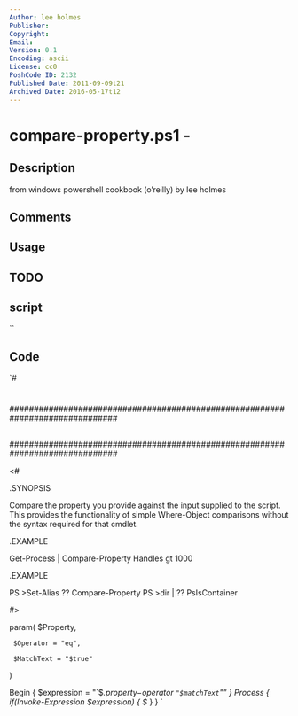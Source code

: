 ```yaml
---
Author: lee holmes
Publisher: 
Copyright: 
Email: 
Version: 0.1
Encoding: ascii
License: cc0
PoshCode ID: 2132
Published Date: 2011-09-09t21
Archived Date: 2016-05-17t12
---
```


# compare-property.ps1 - 

## Description

from windows powershell cookbook (o’reilly) by lee holmes

## Comments



## Usage



## TODO



## script

``

## Code

`#
 #
 ##############################################################################
 ##
 ##
 ##
 ##############################################################################
 
 <#
 
 .SYNOPSIS
 
 Compare the property you provide against the input supplied to the script.
 This provides the functionality of simple Where-Object comparisons without
 the syntax required for that cmdlet.
 
 .EXAMPLE
 
 Get-Process | Compare-Property Handles gt 1000
 
 .EXAMPLE
 
 PS >Set-Alias ?? Compare-Property
 PS >dir | ?? PsIsContainer
 
 #>
 
 param(
     $Property,
 
     $Operator = "eq",
 
     $MatchText = "$true"
 )
 
 Begin { $expression = "`$_.$property -$operator `"$matchText`"" }
 Process { if(Invoke-Expression $expression) { $_ } }
`

